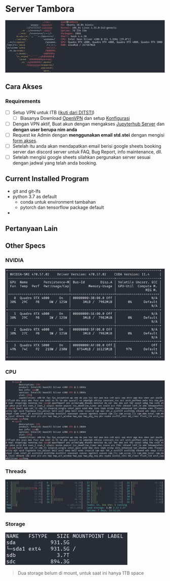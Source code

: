 # Server Tambora

![system spec](./tambora-screenfetch.png)

## Cara Akses

### Requirements

- [ ] Setup VPN untuk ITB ([ikuti dari DITSTI](https://ditsti.itb.ac.id/en/instalasi-dan-konfigurasi-openvpn-itb/))
  - [ ] Biasanya Download [OpenVPN](http://vpn.itb.ac.id/openvpn/Windows/openvpn-install-2.4.0-I601.exe) dan setup [Konfigurasi](http://vpn.itb.ac.id/openvpn/Windows/config-vista.exe)
- [ ] Dengan VPN aktif, Buat akun dengan mengakses [Jupyterhub Server](http://167.205.32.108/hub/) dan **dengan user berupa nim anda**
- [ ] Request ke Admin dengan **menggunakan email std.stei** dengan mengisi [form akses](https://forms.gle/fbpLT9gtQQm1GcXWA).
- [ ] Setelah itu anda akan mendapatkan email berisi google sheets booking server dan discord server untuk FAQ, Bug Report, info maintenance, dll.
- [ ] Setelah mengisi google sheets silahkan pergunakan server sesuai dengan jadwal yang telah anda booking.

## Current Installed Program

- git and git-lfs
- python 3.7 as default
  - conda untuk environment tambahan
  - pytorch dan tensorflow package default
- 

## Pertanyaan Lain

## Other Specs

### NVIDIA
![GPU spec](./resources/tambora-nvidia.png)
### CPU
![CPU spec](./resources/tambora-cpu.png)
### Threads
![htop spec](./resources/tambora-process.png)
### Storage
![storage spec](./resources/tambora-storage.png)
> Dua storage belum di mount, untuk saat ini hanya 1TB space
